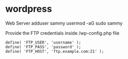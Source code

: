 # wordpress
Web Server
adduser sammy
usermod -aG sudo sammy

Provide the FTP credentials inside /wp-config.php file 
```
define( 'FTP_USER', 'username' );
define( 'FTP_PASS', 'password' );
define( 'FTP_HOST', 'ftp.example.com:21' );
```
